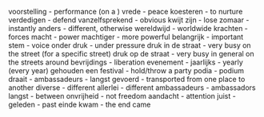 voorstelling - performance (on a )
vrede - peace
koesteren - to nurture 
verdedigen - defend 
vanzelfsprekend - obvious
kwijt zijn - lose 
zomaar - instantly
anders - different, otherwise
wereldwijd - worldwide
krachten - forces
macht - power
machtiger - more powerful
belangrijk - important
stem - voice
onder druk - under pressure
druk in de straat - very busy on the street (for a specific street)
druk op de straat - very busy in general on the streets around
bevrijdings - liberation
evenement - 
jaarlijks - yearly (every year)
gehouden een festival - hold/throw a party
podia - podium
draait - 
ambassadeurs - 
langst gevoerd - transported from one place to another 
diverse - different
allerlei - different 
ambassadeurs - ambassadors
langst - between
onvrijheid - not freedom
aandacht - attention
juist - 
geleden - past
einde kwam - the end came